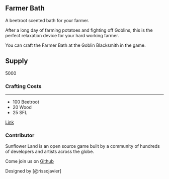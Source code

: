 ## Farmer Bath

A beetroot scented bath for your farmer.

After a long day of farming potatoes and fighting off Goblins, this is the perfect relaxation device for your hard working farmer.

You can craft the Farmer Bath at the Goblin Blacksmith in the game.

## Supply

5000

### Crafting Costs

---

- 100 Beetroot
- 20 Wood
- 25 SFL

[Link](https://docs.sunflower-land.com/player-guides/rare-and-limited-items#decorations)

### Contributor

Sunflower Land is an open source game built by a community of hundreds of developers and artists across the globe.

Come join us on [Github](https://github.com/sunflower-land/sunflower-land)

Designed by [@rissojavier]
